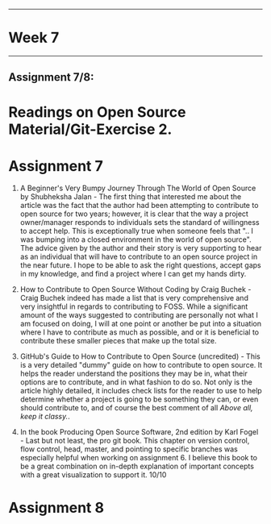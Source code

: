 
---
# Week 7
---
## Assignment 7/8:

# Readings on Open Source Material/Git-Exercise 2.
 # Assignment 7
1. A Beginner's Very Bumpy Journey Through The World of Open Source by Shubheksha Jalan - 
The first thing that interested me about the article was the fact that the author had been attempting to contribute to open source for two years; however, it is clear that the way a project owner/manager responds to individuals sets the standard of willingness to accept help. This is exceptionally true when someone feels that ".. I was bumping into a closed environment in the world of open source". The advice given by the author and their story is very supporting to hear as an individual that will have to contribute to an open source project in the near future. I hope to be able to ask the right questions, accept gaps in my knowledge, and find a project where I can get my hands dirty. 

2. How to Contribute to Open Source Without Coding by Craig Buchek - 
Craig Buchek indeed has made a list that is very comprehensive and very insightful in regards to contributing to FOSS. While a significant amount of the ways suggested to contributing are personally not what I am focused on doing, I will at one point or another be put into a situation where I have to contribute as much as possible, and or it is beneficial to contribute these smaller pieces that make up the total size. 

3. GitHub's Guide to How to Contribute to Open Source (uncredited) -
This is a very detailed "dummy" guide on how to contribute to open source. It helps the reader understand the positions they may be in, what their options are to contribute, and in what fashion to do so. Not only is the article highly detailed, it includes check lists for the reader to use to help determine whether a project is going to be something they can, or even should contribute to, and of course the best comment of all _Above all, keep it classy._.

4. In the book Producing Open Source Software, 2nd edition by Karl Fogel -
Last but not least, the pro git book. This chapter on version control, flow control, head, master, and pointing to specific branches was especially helpful when working on assignment 6. I believe this book to be a great combination on in-depth explanation of important concepts with a great visualization to support it. 10/10
 
 # Assignment 8
